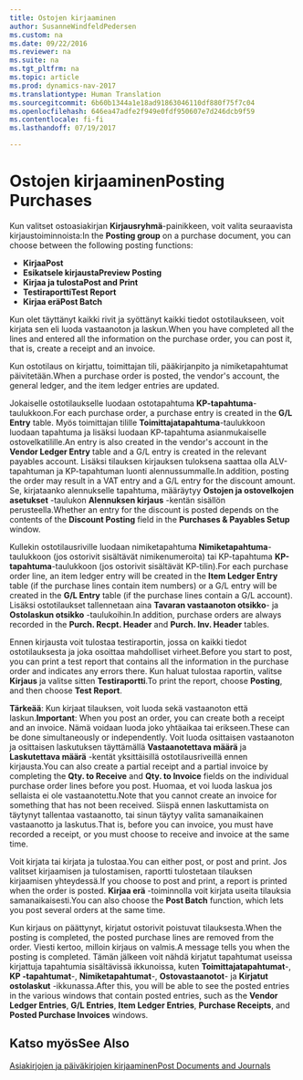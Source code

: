 ```yaml
---
title: Ostojen kirjaaminen
author: SusanneWindfeldPedersen
ms.custom: na
ms.date: 09/22/2016
ms.reviewer: na
ms.suite: na
ms.tgt_pltfrm: na
ms.topic: article
ms.prod: dynamics-nav-2017
ms.translationtype: Human Translation
ms.sourcegitcommit: 6b60b1344a1e18ad91863046110df880f75f7c04
ms.openlocfilehash: 646ea47adfe2f949e0fdf950607e7d246dcb9f59
ms.contentlocale: fi-fi
ms.lasthandoff: 07/19/2017

---
```


# <a name="posting-purchases"></a><span data-ttu-id="2897c-102">Ostojen kirjaaminen</span><span class="sxs-lookup"><span data-stu-id="2897c-102">Posting Purchases</span></span>
<span data-ttu-id="2897c-103">Kun valitset ostoasiakirjan **Kirjausryhmä**-painikkeen, voit valita seuraavista kirjaustoiminnoista:</span><span class="sxs-lookup"><span data-stu-id="2897c-103">In the **Posting group** on a purchase document, you can choose between the following posting functions:</span></span>

- <span data-ttu-id="2897c-104">**Kirjaa**</span><span class="sxs-lookup"><span data-stu-id="2897c-104">**Post**</span></span>
- <span data-ttu-id="2897c-105">**Esikatsele kirjausta**</span><span class="sxs-lookup"><span data-stu-id="2897c-105">**Preview Posting**</span></span>
- <span data-ttu-id="2897c-106">**Kirjaa ja tulosta**</span><span class="sxs-lookup"><span data-stu-id="2897c-106">**Post and Print**</span></span>
- <span data-ttu-id="2897c-107">**Testiraportti**</span><span class="sxs-lookup"><span data-stu-id="2897c-107">**Test Report**</span></span>
- <span data-ttu-id="2897c-108">**Kirjaa erä**</span><span class="sxs-lookup"><span data-stu-id="2897c-108">**Post Batch**</span></span>

<span data-ttu-id="2897c-109">Kun olet täyttänyt kaikki rivit ja syöttänyt kaikki tiedot ostotilaukseen, voit kirjata sen eli luoda vastaanoton ja laskun.</span><span class="sxs-lookup"><span data-stu-id="2897c-109">When you have completed all the lines and entered all the information on the purchase order, you can post it, that is, create a receipt and an invoice.</span></span>

<span data-ttu-id="2897c-110">Kun ostotilaus on kirjattu, toimittajan tili, pääkirjanpito ja nimiketapahtumat päivitetään.</span><span class="sxs-lookup"><span data-stu-id="2897c-110">When a purchase order is posted, the vendor's account, the general ledger, and the item ledger entries are updated.</span></span>

<span data-ttu-id="2897c-111">Jokaiselle ostotilaukselle luodaan ostotapahtuma **KP-tapahtuma**-taulukkoon.</span><span class="sxs-lookup"><span data-stu-id="2897c-111">For each purchase order, a purchase entry is created in the **G/L Entry** table.</span></span> <span data-ttu-id="2897c-112">Myös toimittajan tilille **Toimittajatapahtuma**-taulukkoon luodaan tapahtuma ja lisäksi luodaan KP-tapahtuma asianmukaiselle ostovelkatilille.</span><span class="sxs-lookup"><span data-stu-id="2897c-112">An entry is also created in the vendor's account in the **Vendor Ledger Entry** table and a G/L entry is created in the relevant payables account.</span></span> <span data-ttu-id="2897c-113">Lisäksi tilauksen kirjauksen tuloksena saattaa olla ALV-tapahtuman ja KP-tapahtuman luonti alennussummalle.</span><span class="sxs-lookup"><span data-stu-id="2897c-113">In addition, posting the order may result in a VAT entry and a G/L entry for the discount amount.</span></span> <span data-ttu-id="2897c-114">Se, kirjataanko alennukselle tapahtuma, määräytyy **Ostojen ja ostovelkojen asetukset** -taulukon **Alennuksen kirjaus** -kentän sisällön perusteella.</span><span class="sxs-lookup"><span data-stu-id="2897c-114">Whether an entry for the discount is posted depends on the contents of the **Discount Posting** field in the **Purchases & Payables Setup** window.</span></span>

<span data-ttu-id="2897c-115">Kullekin ostotilausriville luodaan nimiketapahtuma **Nimiketapahtuma**-taulukkoon (jos ostorivit sisältävät nimikenumeroita) tai KP-tapahtuma **KP-tapahtuma**-taulukkoon (jos ostorivit sisältävät KP-tilin).</span><span class="sxs-lookup"><span data-stu-id="2897c-115">For each purchase order line, an item ledger entry will be created in the **Item Ledger Entry** table (if the purchase lines contain item numbers) or a G/L entry will be created in the **G/L Entry** table (if the purchase lines contain a G/L account).</span></span> <span data-ttu-id="2897c-116">Lisäksi ostotilaukset tallennetaan aina **Tavaran vastaanoton otsikko**- ja **Ostolaskun otsikko** -taulukoihin.</span><span class="sxs-lookup"><span data-stu-id="2897c-116">In addition, purchase orders are always recorded in the **Purch. Recpt. Header** and **Purch. Inv. Header** tables.</span></span>

<span data-ttu-id="2897c-117">Ennen kirjausta voit tulostaa testiraportin, jossa on kaikki tiedot ostotilauksesta ja joka osoittaa mahdolliset virheet.</span><span class="sxs-lookup"><span data-stu-id="2897c-117">Before you start to post, you can print a test report that contains all the information in the purchase order and indicates any errors there.</span></span> <span data-ttu-id="2897c-118">Kun haluat tulostaa raportin, valitse **Kirjaus** ja valitse sitten **Testiraportti**.</span><span class="sxs-lookup"><span data-stu-id="2897c-118">To print the report, choose **Posting**, and then choose **Test Report**.</span></span>

<span data-ttu-id="2897c-119">**Tärkeää**: Kun kirjaat tilauksen, voit luoda sekä vastaanoton että laskun.</span><span class="sxs-lookup"><span data-stu-id="2897c-119">**Important**: When you post an order, you can create both a receipt and an invoice.</span></span> <span data-ttu-id="2897c-120">Nämä voidaan luoda joko yhtäaikaa tai erikseen.</span><span class="sxs-lookup"><span data-stu-id="2897c-120">These can be done simultaneously or independently.</span></span> <span data-ttu-id="2897c-121">Voit luoda osittaisen vastaanoton ja osittaisen laskutuksen täyttämällä **Vastaanotettava määrä** ja **Laskutettava määrä** -kentät yksittäisillä ostotilausriveillä ennen kirjausta.</span><span class="sxs-lookup"><span data-stu-id="2897c-121">You can also create a partial receipt and a partial invoice by completing the **Qty. to Receive** and **Qty. to Invoice** fields on the individual purchase order lines before you post.</span></span> <span data-ttu-id="2897c-122">Huomaa, et voi luoda laskua jos sellaista ei ole vastaanotettu.</span><span class="sxs-lookup"><span data-stu-id="2897c-122">Note that you cannot create an invoice for something that has not been received.</span></span> <span data-ttu-id="2897c-123">Siispä ennen laskuttamista on täytynyt tallentaa vastaanotto, tai sinun täytyy valita samanaikainen vastaanotto ja laskutus.</span><span class="sxs-lookup"><span data-stu-id="2897c-123">That is, before you can invoice, you must have recorded a receipt, or you must choose to receive and invoice at the same time.</span></span>

<span data-ttu-id="2897c-124">Voit kirjata tai kirjata ja tulostaa.</span><span class="sxs-lookup"><span data-stu-id="2897c-124">You can either post, or post and print.</span></span> <span data-ttu-id="2897c-125">Jos valitset kirjaamisen ja tulostamisen, raportti tulostetaan tilauksen kirjaamisen yhteydessä.</span><span class="sxs-lookup"><span data-stu-id="2897c-125">If you choose to post and print, a report is printed when the order is posted.</span></span> <span data-ttu-id="2897c-126">**Kirjaa erä** -toiminnolla voit kirjata useita tilauksia samanaikaisesti.</span><span class="sxs-lookup"><span data-stu-id="2897c-126">You can also choose the **Post Batch** function, which lets you post several orders at the same time.</span></span>

<span data-ttu-id="2897c-127">Kun kirjaus on päättynyt, kirjatut ostorivit poistuvat tilauksesta.</span><span class="sxs-lookup"><span data-stu-id="2897c-127">When the posting is completed, the posted purchase lines are removed from the order.</span></span> <span data-ttu-id="2897c-128">Viesti kertoo, milloin kirjaus on valmis.</span><span class="sxs-lookup"><span data-stu-id="2897c-128">A message tells you when the posting is completed.</span></span> <span data-ttu-id="2897c-129">Tämän jälkeen voit nähdä kirjatut tapahtumat useissa kirjattuja tapahtumia sisältävissä ikkunoissa, kuten **Toimittajatapahtumat**-, **KP -tapahtumat**-, **Nimiketapahtumat**-, **Ostovastaanotot**- ja **Kirjatut ostolaskut** -ikkunassa.</span><span class="sxs-lookup"><span data-stu-id="2897c-129">After this, you will be able to see the posted entries in the various windows that contain posted entries, such as the **Vendor Ledger Entries**, **G/L Entries**, **Item Ledger Entries**, **Purchase Receipts**, and **Posted Purchase Invoices** windows.</span></span>

## <a name="see-also"></a><span data-ttu-id="2897c-130">Katso myös</span><span class="sxs-lookup"><span data-stu-id="2897c-130">See Also</span></span>
[<span data-ttu-id="2897c-131">Asiakirjojen ja päiväkirjojen kirjaaminen</span><span class="sxs-lookup"><span data-stu-id="2897c-131">Post Documents and Journals</span></span>](ui-post-documents-journals.md)

